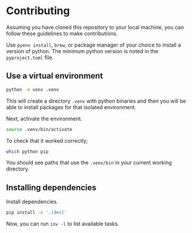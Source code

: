 # Contributing

Assuming you have cloned this repository to your local machine, you can follow these guidelines to make contributions.

Use `pyenv install`, `brew`, or package manager of your choice to install a version of python. The minimum python version is noted in the `pyproject.toml` file.

## Use a virtual environment

```sh
python -m venv .venv
```

This will create a directory `.venv` with python binaries and then you will be able to install packages for that isolated environment.

Next, activate the environment.

```sh
source .venv/bin/activate
```

To check that it worked correctly;

```sh
which python pip
```

You should see paths that use the `.venv/bin` in your current working directory.

## Installing dependencies

Install dependencies.

```sh
pip install -e '.[dev]'
```

Now, you can run `inv -l` to list available tasks.
